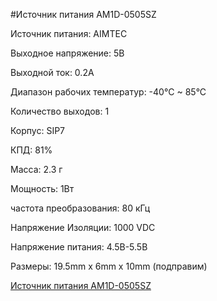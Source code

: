 #Источник питания AM1D-0505SZ

Источник питания: AIMTEC

Выходное напряжение: 5В

Выходной ток: 0.2А

Диапазон рабочих температур: -40°C ~ 85°C

Количество выходов: 1

Корпус: SIP7

КПД: 81%

Масса: 2.3 г

Мощность: 1Вт

частота преобразования: 80 кГц

Напряжение Изоляции: 1000 VDC

Напряжение питания: 4.5В-5.5В

Размеры: 19.5mm x 6mm x 10mm (подправим)

[Источник питания AM1D-0505SZ](https://e-components.ru/item/am-1-d-0505-sz)
